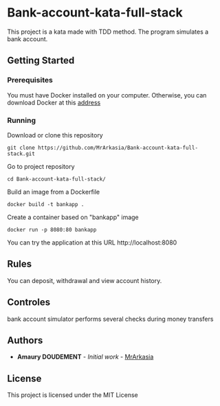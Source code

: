 # Bank-account-kata-full-stack

This project is a kata made with TDD method. The program simulates a bank account.

## Getting Started

### Prerequisites

You must have Docker installed on your computer. Otherwise, you can download Docker at this [address](https://www.docker.com)

### Running

Download or clone this repository
```
git clone https://github.com/MrArkasia/Bank-account-kata-full-stack.git
```
Go to project repository
```
cd Bank-account-kata-full-stack/
```
Build an image from a Dockerfile
```
docker build -t bankapp .
```
Create a container based on "bankapp" image
```
docker run -p 8080:80 bankapp
```
You can try the application at this URL http://localhost:8080 

## Rules

You can deposit, withdrawal and view account history.

## Controles

 bank account simulator performs several checks during money transfers

## Authors

* **Amaury DOUDEMENT** - *Initial work* - [MrArkasia](https://github.com/MrArkasia)

## License

This project is licensed under the MIT License
